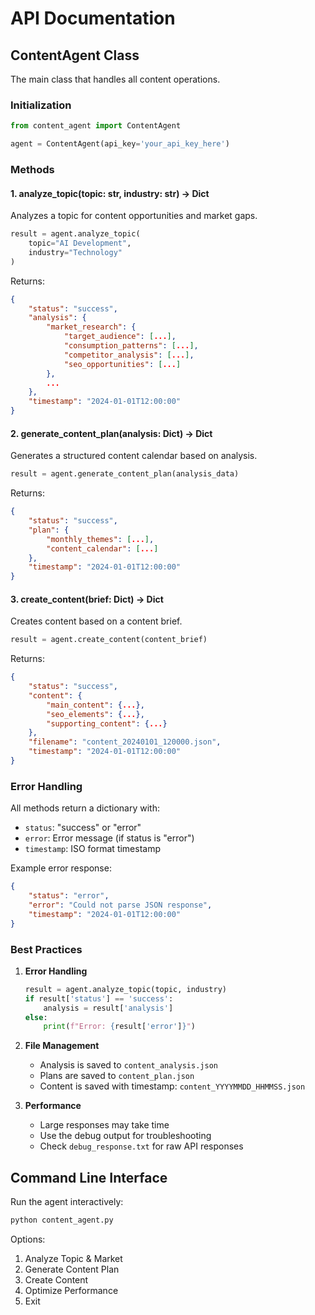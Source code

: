 # API Documentation

## ContentAgent Class

The main class that handles all content operations.

### Initialization

```python
from content_agent import ContentAgent

agent = ContentAgent(api_key='your_api_key_here')
```

### Methods

#### 1. analyze_topic(topic: str, industry: str) -> Dict

Analyzes a topic for content opportunities and market gaps.

```python
result = agent.analyze_topic(
    topic="AI Development",
    industry="Technology"
)
```

Returns:
```json
{
    "status": "success",
    "analysis": {
        "market_research": {
            "target_audience": [...],
            "consumption_patterns": [...],
            "competitor_analysis": [...],
            "seo_opportunities": [...]
        },
        ...
    },
    "timestamp": "2024-01-01T12:00:00"
}
```

#### 2. generate_content_plan(analysis: Dict) -> Dict

Generates a structured content calendar based on analysis.

```python
result = agent.generate_content_plan(analysis_data)
```

Returns:
```json
{
    "status": "success",
    "plan": {
        "monthly_themes": [...],
        "content_calendar": [...]
    },
    "timestamp": "2024-01-01T12:00:00"
}
```

#### 3. create_content(brief: Dict) -> Dict

Creates content based on a content brief.

```python
result = agent.create_content(content_brief)
```

Returns:
```json
{
    "status": "success",
    "content": {
        "main_content": {...},
        "seo_elements": {...},
        "supporting_content": {...}
    },
    "filename": "content_20240101_120000.json",
    "timestamp": "2024-01-01T12:00:00"
}
```

### Error Handling

All methods return a dictionary with:
- `status`: "success" or "error"
- `error`: Error message (if status is "error")
- `timestamp`: ISO format timestamp

Example error response:
```json
{
    "status": "error",
    "error": "Could not parse JSON response",
    "timestamp": "2024-01-01T12:00:00"
}
```

### Best Practices

1. **Error Handling**
   ```python
   result = agent.analyze_topic(topic, industry)
   if result['status'] == 'success':
       analysis = result['analysis']
   else:
       print(f"Error: {result['error']}")
   ```

2. **File Management**
   - Analysis is saved to `content_analysis.json`
   - Plans are saved to `content_plan.json`
   - Content is saved with timestamp: `content_YYYYMMDD_HHMMSS.json`

3. **Performance**
   - Large responses may take time
   - Use the debug output for troubleshooting
   - Check `debug_response.txt` for raw API responses

## Command Line Interface

Run the agent interactively:
```bash
python content_agent.py
```

Options:
1. Analyze Topic & Market
2. Generate Content Plan
3. Create Content
4. Optimize Performance
5. Exit 